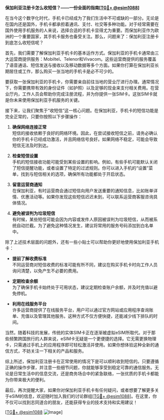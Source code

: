 **保加利亚注册卡怎么收短信？——一份全面的指南[[TG💪+ @esim1088](https://t.me/s/esim1088)]**

在当今这个数字化时代，手机卡已经成为了我们生活中不可或缺的一部分。无论是在国内还是国外，手机卡都承担着通讯、支付、社交等多种功能。对于经常需要在国外使用手机服务的人来说，选择合适的手机卡显得尤为重要。而保加利亚作为欧洲的一个重要国家，其手机卡服务也备受关注。那么，问题来了：保加利亚注册卡到底怎么收短信呢？

首先，我们需要了解保加利亚手机卡的基本运作方式。保加利亚的手机卡通常由三大运营商提供服务：Mobiltel、Telenor和Vivacom。这些运营商提供的服务覆盖了语音通话、短信发送与接收以及移动数据等多个方面。如果你打算在保加利亚长期居住或工作，那么购买一张当地的手机卡是必不可少的。

要获取一张保加利亚的手机卡，你需要亲自前往当地的营业厅进行办理。通常情况下，你需要携带有效的身份证件（如护照）以及足够的现金来支付相关费用。在营业厅内，工作人员会帮助你完成注册流程，并为你提供一张SIM卡。这张SIM卡就是你未来使用保加利亚手机服务的关键。

接下来，让我们聚焦于“收短信”这一核心问题。在保加利亚，手机卡的短信功能是完全正常的，只要你按照以下步骤操作：

1. **确保网络连接正常**  
   短信的接收依赖于良好的网络环境。因此，在尝试接收短信之前，请务必确认你的手机卡已经成功激活，并且网络信号良好。如果网络不稳定，可能会导致短信无法及时到达。

2. **检查短信设置**  
   手机的短信接收功能可能受到某些设置的影响。例如，有些手机可能默认关闭了短信提醒功能，或者设置了特定的过滤规则。你可以进入手机的“设置”菜单，找到与短信相关的选项，确保所有功能都处于开启状态。

3. **留意运营商通知**  
   在保加利亚，有时运营商会通过短信向用户发送重要的通知信息，比如账单详情、优惠活动等。如果你发现这些短信迟迟未到，可以联系运营商客服咨询具体情况。

4. **避免被误判为垃圾短信**  
   有时候，某些短信可能会因为内容或发件人原因被误判为垃圾短信，从而被系统自动拦截。为了避免这种情况发生，建议将常用的服务号码添加到白名单中。

除了上述技术层面的问题外，还有一些小贴士可以帮助你更好地使用保加利亚手机卡：

- **提前了解收费标准**  
  不同运营商对短信收费的标准可能有所不同，建议在购买手机卡时向工作人员询问清楚，以免产生不必要的费用。

- **定期检查余额**  
  为了确保手机卡始终处于可用状态，建议定期检查账户余额，并及时充值以避免停机。

- **利用在线服务平台**  
  许多运营商提供了在线服务平台，用户可以通过官方网站或应用程序查询账单、充值以及管理其他服务。这种方式不仅方便快捷，还能减少线下排队的时间。

当然，随着科技的发展，传统的实体SIM卡正在逐渐被虚拟eSIM所取代。对于那些频繁跨国旅行的人群来说，eSIM卡无疑是一个更便捷的选择。它无需更换物理卡，只需通过手机上的应用程序即可轻松激活并使用。如果你想体验这种全新的通信方式，不妨关注一下相关的产品和服务。

综上所述，保加利亚注册卡在正常使用的情况下是可以顺利收到短信的。只要遵循正确的操作步骤，并注意一些细节问题，你就能够享受到稳定可靠的通信服务。无论是日常生活中的信息交流，还是商务场合中的紧急联络，一张优质的手机卡都能为你带来极大的便利。

最后，再次提醒大家，如果你对保加利亚手机卡有任何疑问，或者想要了解更多关于eSIM的信息，欢迎随时加入我们的讨论群组[[TG💪+ @esim1088](https://t.me/s/esim1088)]。在这里，你不仅可以找到志同道合的朋友，还能获得专业的技术支持和实用建议！

[[TG💪+ @esim1088](https://t.me/s/esim1088) ![Image](https://i.postimg.cc/4NQfJmqS/Snipaste-2025-05-13-00-14-12.png)]